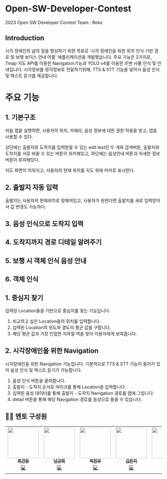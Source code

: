 # Open-SW-Developer-Contest
2023 Open SW Developer Contest
Team : Roko

## **Introduction**
시각 장애인의 삶의 질을 향상하기 위한 목표로 ‘시각 장애인을 위한 위치 인식 기반 경로 및 보행 보이스 안내 어플’ 애플리케이션을 개발했습니다. 
주요 기능은 2가지로, Tmap 지도 API를 이용한 Navigation기능과 YOLO v4를 이용한 주변 사물 인식 및 안내입니다.
시각정보를 청각정보로 전달하기위해, TTS & STT 기능을 넣어서 음성 인식 및 텍스트 듣기를 제공합니다.


# 주요 기능

## 1. 기본구조
처음 앱을 실행하면, 사용자의 위치, 카메라, 음성 정보에 대한 권한 허용을 받고, 앱을 사용할 수 있다.

상단에는 출발지와 도착지를 입력받을 수 있는 edit text칸 두 개와 검색버튼, 출발지와 도착지를 서로 바꿀 수 있는 버튼이 위치해있고, 하단에는 음성안내 버튼과 자세한 정보 버튼이 위치해있다.

지도 화면이 띄워지고, 사용자의 현재 위치를 지도 위에 마커로 표시한다.

## 2. 출발지 자동 입력
출발지는 사용자의 현재위치로 정해져있고, 사용자가 원한다면 출발지를 새로 입력받아서 값 변경도 가능하다. 

## 3. 음성 인식으로 도착지 입력

## 4. 도착지까지 경로 디테일 알려주기

## 5. 보행 시 객체 인식 음성 안내

## 6. 객체 인식 




## 1. 중심지 찾기
입력된 Location들을 기반으로 중심지를 찾는 기능입니다.
1. 비교하고 싶은 Location들의 위치를 입력합니다.
2. 입력된 Location의 위도와 경도의 평균 값을 구합니다.
3. 해당 평균 값과 가장 인접한 지하철 역을 찾아 이용자에게 보여줍니다.


## 2. 시각장애인을 위한 Navigation
시각장애인을 위한 Navigation 기능입니다.
기본적으로 TTS & STT 기능이 들어가 있어 음성 인식 및 텍스트 듣기가 가능합니다.
1. 음성 인식 버튼을 클릭합니다.
2. 출발지 - 도착지 순서로 마이크를 통해 Location을 입력합니다.
3. 입력된 음성 데이터를 통해 출발지 - 도착지 Navigation 경로를 맵에 그립니다.
4. detail 버튼을 통해 해당 Navigation 경로를 음성으로 들을 수 있습니다.



## 🧑‍🏫 멘토 구성원
<table>
  <tr>
    <td align="center"><a href="https://github.com/ddugel3"><img src="https://avatars.githubusercontent.com/u/84488029?v=4" width="100px;" alt=""/><br /><sub><b>최건웅</b></sub></a><br /><a href="https://github.com/Kim-Jiyun" title="Code">💻</a></td>
    <td align="center"><a href="https://github.com/HeeNamgoong"><img src="https://avatars.githubusercontent.com/u/104904309?v=4" width="100px;" alt=""/><br /><sub><b>남궁희</b></sub></a><br /><a href="https://github.com/HeeNamgoong" title="Code">💻</a></td>
    <td align="center"><a href="https://github.com/bentshrimp"><img src="https://avatars.githubusercontent.com/u/39232867?v=4" width="100px;" alt=""/><br /><sub><b>박진우</b></sub></a><br /><a href="https://github.com/bentshrimp" title="Code">💻</a></td>  
    <td align="center"><a href="https://github.com/hyni03"><img src="https://avatars.githubusercontent.com/u/47711027?v=4" width="100px;" alt=""/><br /><sub><b>김은지</b></sub></a><br /><a href="https://github.com/hyni03" title="Code">💻</a></td>
    <td align="center"><a href="https://github.com/kmu-hyunwoo"><img src="https://avatars.githubusercontent.com/u/126188520?v=4" width="100px;" alt=""/><br /><sub><b>조현우</b></sub></a><br /><a href="https://github.com/kmu-hyunwoo" title="Code">💻</a></td>
    <td align="center"><a href="https://github.com/inqueue0979"><img src="https://avatars.githubusercontent.com/u/69336138?v=4" width="100px;" alt=""/><br /><sub><b>조원재</b></sub></a><br /><a href="https://github.com/inqueue0979" title="Code">💻</a></td>
    <td align="center"><a href="https://github.com/jooya38"><img src="https://avatars.githubusercontent.com/u/107492177?v=4" width="100px;" alt=""/><br /><sub><b>황연주</b></sub></a><br /><a href="https://github.com/jooya38" title="Code">💻</a></td>
  </tr>
  <tr>

</table>
